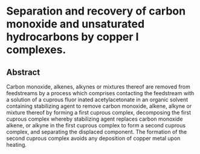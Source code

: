 # Separation and recovery of carbon monoxide and unsaturated hydrocarbons by copper I complexes.

## Abstract
Carbon monoxide, alkenes, alkynes or mixtures thereof are removed from feedstreams by a process which comprises contacting the feedstream with a solution of a cuprous fluor inated acetylacetonate in an organic solvent containing stabilizing agent to remove carbon monoxide, alkene, alkyne or mixture thereof by forming a first cuprous complex, decomposing the first cuprous complex whereby stabilizing agent replaces carbon monoxide alkene, or alkyne in the first cuprous complex to form a second cuprous complex, and separating the displaced component. The formation of the second cuprous complex avoids any deposition of copper metal upon heating.